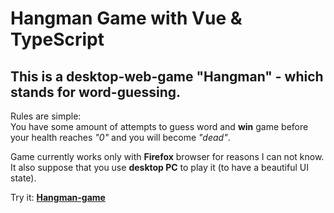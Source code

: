 # Hangman Game with Vue & TypeScript

## This is a desktop-web-game "Hangman" - which stands for word-guessing.
Rules are simple:  
  You have some amount of attempts to guess word and **win** game before your health reaches *"0"* and you will become *"dead"*.

Game currently works only with **Firefox** browser for reasons I can not know.
It also suppose that you use **desktop PC** to play it (to have a beautiful UI state).

Try it: **[Hangman-game](https://hangman-game-blush.vercel.app)**
